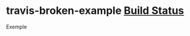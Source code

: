 # travis-broken-example [Build Status](https://img.shields.io/travis/DaniloTerra/travis-broken-example.svg)

Exemple

